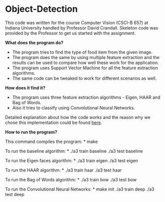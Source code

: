 # Object-Detection

This code was written for the course Computer Vision (CSCI-B 657) at Indiana University handled by Professor David Crandall. Skeleton code was provided by the Professor to get us started with the assignment.


**What does the program do?** <br/>
* The program tries to find the type of food item from the given image.
* The program does the same by using multiple feature extraction and the results can be used to compare how well these work for the application.
* The program uses Support Vector Machine for all the feature extraction algorithms.
* The same code can be tweaked to work for different scenarios as well.

**How does it find it?** <br/>

* The program uses three feature extraction algorithms - Eigen, HAAR and Bag of Words.
* Also it tries to classify using Convolutional Neural Networks.

Detailed explanation about how the code works and the reason why we chose this implementation could be found [here](https://github.com/manikandan5/Object-detection/blob/master/A3.pdf).

**How to run the program?** 

This command compiles the program:
    * make 

To run the baseline algorithm:
    * ./a3 train baseline 
      ./a3 test baseline
  
To run the Eigen faces algorithm:
    * ./a3 train eigen 
      ./a3 test eigen

To run the HAAR algorithm:
    * ./a3 train haar 
      ./a3 test haar

To run the Bag of Words algorithm:
    * ./a3 train bow 
      ./a3 test bow

To run the Convolutional Neural Networks:
    * make init
      ./a3 train deep 
      ./a3 test deep
          
